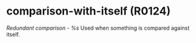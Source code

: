 # comparison-with-itself (R0124)
*Redundant comparison - %s* Used when something is compared against
itself.

